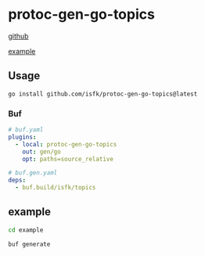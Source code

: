 # protoc-gen-go-topics

[github](github.com/isfk/protoc-gen-go-topics)

[example](github.com/isfk/protoc-gen-go-topics/example)

## Usage

`go install github.com/isfk/protoc-gen-go-topics@latest`

### Buf

```yaml
# buf.yaml
plugins:
  - local: protoc-gen-go-topics
    out: gen/go
    opt: paths=source_relative

# buf.gen.yaml
deps:
  - buf.build/isfk/topics
```

## example

```sh
cd example

buf generate
```